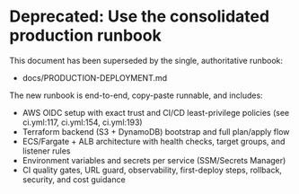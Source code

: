 # Deprecated: Use the consolidated production runbook

This document has been superseded by the single, authoritative runbook:

- docs/PRODUCTION-DEPLOYMENT.md

The new runbook is end-to-end, copy-paste runnable, and includes:

- AWS OIDC setup with exact trust and CI/CD least-privilege policies (see ci.yml:117, ci.yml:154, ci.yml:193)
- Terraform backend (S3 + DynamoDB) bootstrap and full plan/apply flow
- ECS/Fargate + ALB architecture with health checks, target groups, and listener rules
- Environment variables and secrets per service (SSM/Secrets Manager)
- CI quality gates, URL guard, observability, first-deploy steps, rollback, security, and cost guidance
